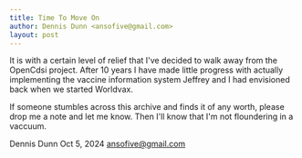```yaml
---
title: Time To Move On
author: Dennis Dunn <ansofive@gmail.com>
layout: post
---
```


It is with a certain level of relief that I've decided to walk away from the OpenCdsi project.
After 10 years I have made little progress with actually implementing the vaccine information
system Jeffrey and I had envisioned back when we started Worldvax.

If someone stumbles across this archive and finds it of any worth, please drop me a note and
let me know. Then I'll know that I'm not floundering in a vaccuum.

Dennis Dunn
Oct 5, 2024
ansofive@gmail.com
